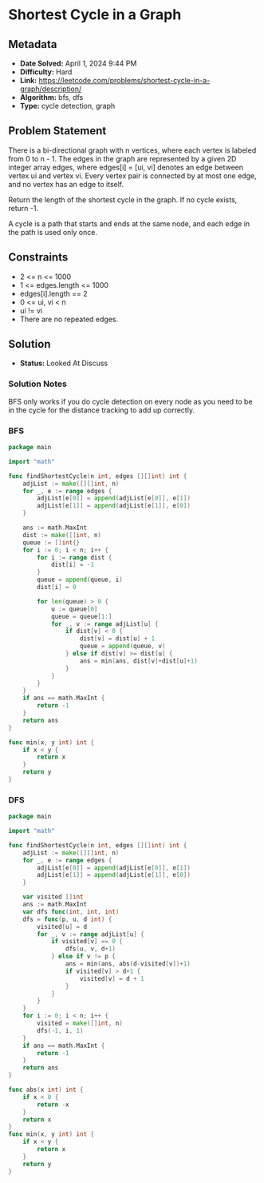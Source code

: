 # Shortest Cycle in a Graph

## Metadata

- **Date Solved:** April 1, 2024 9:44 PM
- **Difficulty:** Hard
- **Link:** https://leetcode.com/problems/shortest-cycle-in-a-graph/description/
- **Algorithm:** bfs, dfs
- **Type:** cycle detection, graph

## Problem Statement

There is a bi-directional graph with n vertices, where each vertex is labeled from 0 to n - 1. The edges in the graph are represented by a given 2D integer array edges, where edges[i] = [ui, vi] denotes an edge between vertex ui and vertex vi. Every vertex pair is connected by at most one edge, and no vertex has an edge to itself.

Return the length of the shortest cycle in the graph. If no cycle exists, return -1.

A cycle is a path that starts and ends at the same node, and each edge in the path is used only once.

## Constraints


- 2 <= n <= 1000
- 1 <= edges.length <= 1000
- edges[i].length == 2
- 0 <= ui, vi < n
- ui != vi
- There are no repeated edges.

## Solution

- **Status:** Looked At Discuss

### Solution Notes

BFS only works if you do cycle detection on every node as you need to be in the cycle for the distance tracking to add up correctly.


### BFS

```go
package main

import "math"

func findShortestCycle(n int, edges [][]int) int {
	adjList := make([][]int, n)
	for _, e := range edges {
		adjList[e[0]] = append(adjList[e[0]], e[1])
		adjList[e[1]] = append(adjList[e[1]], e[0])
	}

	ans := math.MaxInt
	dist := make([]int, n)
	queue := []int{}
	for i := 0; i < n; i++ {
		for i := range dist {
			dist[i] = -1
		}
		queue = append(queue, i)
		dist[i] = 0

		for len(queue) > 0 {
			u := queue[0]
			queue = queue[1:]
			for _, v := range adjList[u] {
				if dist[v] < 0 {
					dist[v] = dist[u] + 1
					queue = append(queue, v)
				} else if dist[v] >= dist[u] {
					ans = min(ans, dist[v]+dist[u]+1)
				}
			}
		}
	}
	if ans == math.MaxInt {
		return -1
	}
	return ans
}

func min(x, y int) int {
	if x < y {
		return x
	}
	return y
}
```

### DFS

```go
package main

import "math"

func findShortestCycle(n int, edges [][]int) int {
	adjList := make([][]int, n)
	for _, e := range edges {
		adjList[e[0]] = append(adjList[e[0]], e[1])
		adjList[e[1]] = append(adjList[e[1]], e[0])
	}

	var visited []int
	ans := math.MaxInt
	var dfs func(int, int, int)
	dfs = func(p, u, d int) {
		visited[u] = d
		for _, v := range adjList[u] {
			if visited[v] == 0 {
				dfs(u, v, d+1)
			} else if v != p {
				ans = min(ans, abs(d-visited[v])+1)
				if visited[v] > d+1 {
					visited[v] = d + 1
				}
			}
		}
	}
	for i := 0; i < n; i++ {
		visited = make([]int, n)
		dfs(-1, i, 1)
	}
	if ans == math.MaxInt {
		return -1
	}
	return ans
}

func abs(x int) int {
	if x < 0 {
		return -x
	}
	return x
}
func min(x, y int) int {
	if x < y {
		return x
	}
	return y
}
```
